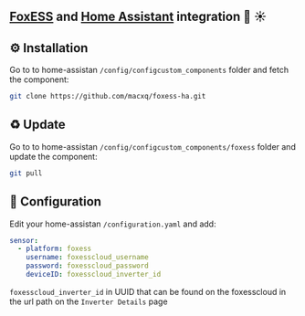 ## [FoxESS](https://www.fox-ess.com/) and [Home Assistant](https://www.home-assistant.io/) integration  🏡 ☀️

## ⚙️ Installation

Go to to home-assistan `/config/configcustom_components` folder and fetch the component:

```bash
git clone https://github.com/macxq/foxess-ha.git
```


## ♻️ Update

Go to to home-assistan `/config/configcustom_components/foxess` folder and update the component:

```bash
git pull
```
## 💾 Configuration

Edit your home-assistan `/configuration.yaml`  and add:

```yaml
sensor:
  - platform: foxess
    username: foxesscloud_username
    password: foxesscloud_password
    deviceID: foxesscloud_inverter_id
```

`foxesscloud_inverter_id` in UUID that can be found on the foxesscloud in the url path on the `Inverter Details` page 
